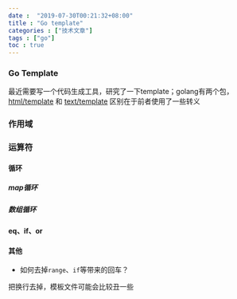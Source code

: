 ```yaml
---
date :  "2019-07-30T00:21:32+08:00" 
title : "Go template" 
categories : ["技术文章"] 
tags : ["go"] 
toc : true
---
```


### Go Template

最近需要写一个代码生成工具，研究了一下template；golang有两个包， [html/template](https://golang.org/pkg/html/template/) 和 [text/template](https://golang.org/pkg/text/template/) 区别在于前者使用了一些转义

### 作用域

### 运算符

#### 循环

##### map循环

##### 数组循环

#### eq、if、or

#### 其他

- 如何去掉`range`、`if`等带来的回车？

把换行去掉，模板文件可能会比较丑一些

